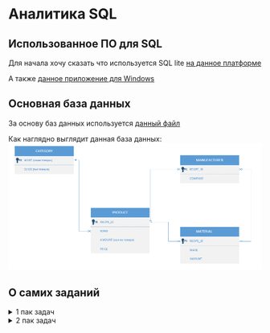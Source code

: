 # Аналитика SQL
## Использованное ПО для SQL
Для начала хочу сказать что используется  SQL lite [на данное платформе](https://sqliteonline.com/)

А также [данное приложение для Windows](https://sqlitebrowser.org/dl/)

## Основная база данных
За основу баз данных используется [данный файл](/images/wares_20240802.sqlite3)

Как наглядно выглядит данная база данных:
![бд](/images/ВизуализацияОсновнойTаблицы.png)

## О самих заданий
<details>
<summary>
1 пак задач
</summary>

## **Краткая справка о пакете**

Данный пакет задач посвящен основам работы с SQL, включая выполнение простых запросов, сортировку данных, операции с заданиями и простую агрегацию. Задачи направлены на освоение ключевых навыков взаимодействия с реляционными базами данных, такими как извлечение уникальных значений, фильтрация, сортировка, вычисление агрегатных функций (минимум, максимум, среднее, дисперсия) и работа с подзапросами.

## **Основные навыки, используемые для решения задач**

## 1. **Выбор уникальных значений**

Использование ключевого слова DISTINCT для исключения дубликатов в результатах запроса.

Пример:
``` bash
SELECT DISTINCT company FROM MANUFACTURER;
```

## **2. Агрегатные функции**

Применение функций COUNT, MIN, MAX, AVG для вычисления количества, минимального, максимального и среднего значений.

Пример:
``` bash
SELECT COUNT(DISTINCT company) FROM MANUFACTURER;
```

## **3.Фильтрация данных**

Использование WHERE для отбора записей по условию, включая операторы LIKE для поиска по шаблону.

Пример:
``` bash
SELECT DISTINCT company FROM MANUFACTURER WHERE company LIKE 'A%' OR company LIKE 'B%';
```

## **4.Сортировка результатов**

Применение ORDER BY для сортировки данных в алфавитном или числовом порядке.

Пример:
``` bash
SELECT DISTINCT company FROM MANUFACTURER ORDER BY company ASC;
```

## **5.Операции с множествами**

Использование EXCEPT для вычитания одного набора данных из другого.

Пример:
``` bash
SELECT DISTINCT WARE FROM PRODUCT
EXCEPT
SELECT WARE FROM MATERIAL;
```

## **6.Подзапросы**

Выполнение вложенных запросов для вычисления промежуточных результатов, например, для расчёта дисперсии.

Пример:
``` bash
SELECT ROUND(AVG(price), 1) AS Средняя_цена, 
       ROUND(AVG((price - (SELECT AVG(price) FROM PRODUCT WHERE ware = 'Meat')) * 
             (price - (SELECT AVG(price) FROM PRODUCT WHERE ware = 'Meat'))), 1) AS Дисперсионная_цена
FROM PRODUCT
WHERE ware = 'Meat';
```

## **7.Округление чисел**

Использование функции ROUND для округления результатов до заданного количества знаков после запятой.

## **8.Работа с соединениями таблиц**

Понимание связей между таблицами (например, CATEGORY, MANUFACTURER, PRODUCT, MATERIAL) для корректного составления запросов.

</details>

<details>
<summary>
2 пак задач
</summary>

## **Краткая справка о пакете**

Данный пакет задач продолжает изучение SQL, фокусируясь на более сложных запросах, включая работу с соединениями таблиц, операциями с множествами, подзапросами и анализом производственных цепочек. Задачи направлены на развитие навыков составления комплексных SQL-запросов, требующих глубокого понимания структуры базы данных и взаимосвязей между таблицами. Основные темы включают сортировку, фильтрацию, агрегацию, а также анализ данных с использованием множественных условий.

## **Основные навыки, используемые для решения задач**

## **1.Соединение таблиц (JOIN)**
Использование INNER JOIN, LEFT JOIN и других типов соединений для объединения данных из нескольких таблиц.

Пример:
``` bash
SELECT DISTINCT MANUFACTURER.company 
FROM MANUFACTURER 
JOIN PRODUCT ON MANUFACTURER.RECIPE_ID = PRODUCT.RECIPE_ID 
WHERE PRODUCT.ware = 'Drinking water';
```

## **2.Операции с множествами (INTERSECT, EXCEPT)**
Применение операций для нахождения пересечений или различий между наборами данных.

Пример:
``` bash
SELECT MANUFACTURER.COMPANY
FROM PRODUCT
JOIN MANUFACTURER ON MANUFACTURER.RECIPE_ID = PRODUCT.RECIPE_ID
JOIN CATEGORY ON PRODUCT.ware = CATEGORY.ware
WHERE CATEGORY.CLASS = 'Fuel'
INTERSECT
SELECT MANUFACTURER.COMPANY
FROM PRODUCT
JOIN MANUFACTURER ON MANUFACTURER.RECIPE_ID = PRODUCT.RECIPE_ID
JOIN CATEGORY ON PRODUCT.ware = CATEGORY.ware
WHERE CATEGORY.CLASS = 'Food';
```

## **3.Сложные условия фильтрации (WHERE, HAVING)**
Использование условий для отбора данных, включая комбинации с AND, OR, и LIKE.

Пример:
``` bash
WHERE CATEGORY.CLASS = 'Raw food';
```

## **4.Сортировка результатов (ORDER BY)**
Упорядочивание данных по одному или нескольким столбцам в возрастающем или убывающем порядке.

Пример:
``` bash
ORDER BY PRODUCT.ware ASC, MANUFACTURER.company ASC;
```

## **5.Агрегатные функции (COUNT, GROUP BY, HAVING)**
Группировка данных и применение агрегатных функций для анализа.

Пример:
``` bash
GROUP BY MANUFACTURER.COMPANY
HAVING COUNT(DISTINCT PRODUCT.ware) >= 2;
```

## **6.Подзапросы**
Использование вложенных запросов для выполнения промежуточных вычислений.

Пример:
``` bash
WHERE CATEGORY.CLASS = 'Mineral';
```

## **7.Анализ производственных цепочек**
Построение запросов для выявления последовательностей производства, где продукты одной стадии используются как материалы для другой.

Пример:
``` bash
-- Пример запроса для анализа цепочек (условный)
SELECT DISTINCT m1.COMPANY
FROM PRODUCT p1
JOIN MATERIAL m ON p1.WARE = m.WARE
JOIN PRODUCT p2 ON m.RECIPE_ID = p2.RECIPE_ID
JOIN MANUFACTURER m1 ON p1.RECIPE_ID = m1.RECIPE_ID
JOIN MANUFACTURER m2 ON p2.RECIPE_ID = m2.RECIPE_ID
WHERE m1.COMPANY = m2.COMPANY;
```

## **8.Уникальные комбинации данных (DISTINCT)**
Исключение дубликатов в результатах запросов.

Пример:
``` bash
SELECT DISTINCT MANUFACTURER.company, PRODUCT.ware;
```

## **9.Работа с категориями и классификациями**
Использование таблицы CATEGORY для фильтрации данных по типам товаров.

Пример:
``` bash
JOIN CATEGORY ON PRODUCT.ware = CATEGORY.ware
WHERE CATEGORY.CLASS = 'Raw food';
```
